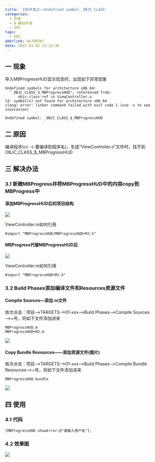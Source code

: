 ```yaml
---
title: 'IOS开发之——Undefined symbol:_OBJC_CLASS'
categories:
  - 开发
  - D-移动开发
  - IOS
tags:
  - IOS
abbrlink: be7092bf
date: 2022-03-02 22:13:48
---
```

## 一 现象

导入MBProgressHUD显示信息时，出现如下异常现象

```
Undefined symbols for architecture x86_64:
  "_OBJC_CLASS_$_MBProgressHUD", referenced from:
      objc-class-ref in ViewController.o
ld: symbol(s) not found for architecture x86_64
clang: error: linker command failed with exit code 1 (use -v to see invocation)

Undefined symbol: _OBJC_CLASS_$_MBProgressHUD
```

<!--more-->

## 二 原因

编译程序(cc -c 要编译到程序名)，生成“ViewController.o”文件时，找不到OBJC_CLASS_$_MBProgressHUD

## 三 解决办法

### 3.1 新建MBProgress并将MBProgressHUD中的内容copy到MBProgress中
#### 添加MBProgressHUD后的项目结构

![][1]

ViewController.m如何引用

```
#import "MBProgressHUD/MBProgressHUD+MJ.h"
```

#### MBProgress代替MBProgressHUD后
![][2]

ViewController.m如何引用

```
#import "MBProgressHUD+MJ.h"
```

### 3.2 Build Phases添加编译文件和Resources资源文件

#### Compile Sources—添加.m文件

依次点击：项目—>TARGETS—>01-xxx—>Build Phases——>Compile Sources——>+号，将如下文件添加进来

```
MBProgressHUD.m
MBProgressHUD+MJ.m
```

![][3]

#### Copy Bundle Resources——添加资源文件(图片)

依次点击：项目—>TARGETS—>01-xxx—>Build Phases——>Compile Bundle Resources——>+号，将如下文件添加进来

```
MBProgressHUD.bundle
```

![][4]

## 四 使用

### 4.1 代码

```
[MBProgressHUD showError:@"请输入用户名"];
```

### 4.2 效果图
![][5]



[1]:https://cdn.jsdelivr.net/gh/pgzxc/cdn@master/blog-ios/ios-mbprogress-project-struct.png
[2]:https://cdn.jsdelivr.net/gh/pgzxc/cdn@master/blog-ios/ios-mbprogress-project-struct-replace.png
[3]:https://cdn.jsdelivr.net/gh/pgzxc/cdn@master/blog-ios/ios-mbprogress-compile-sources-add-m.png
[4]:https://cdn.jsdelivr.net/gh/pgzxc/cdn@master/blog-ios/ios-mbprogress-bundle-resources-add.png
[5]:https://cdn.jsdelivr.net/gh/pgzxc/cdn@master/blog-ios/ios-mbprogress-modify-use-show-error.png

